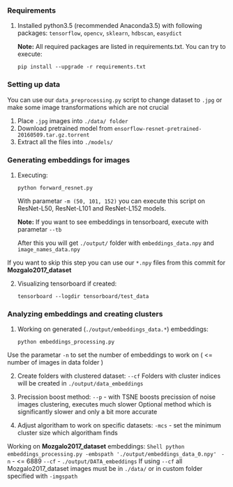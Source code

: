### Requirements

1. Installed python3.5 (recommended Anaconda3.5) with following packages: `tensorflow`, `opencv`, `sklearn`, `hdbscan`, `easydict`

    **Note:** All required packages are listed in requirements.txt. You can try to execute:
    ```Shell
    pip install --upgrade -r requirements.txt
    ```

### Setting up data
You can use our `data_preprocessing.py` script to change dataset to `.jpg` or make some image transformations which are not crucial
1. Place `.jpg` images into `./data/ folder`
2. Download pretrained model from `ensorflow-resnet-pretrained-20160509.tar.gz.torrent`
3. Extract all the files into `./models/`

### Generating embeddings for images
1. Executing:
    ```Shell
    python forward_resnet.py
    ```
    With parametar ```-m (50, 101, 152)``` you can execute this script on ResNet-L50, ResNet-L101 and ResNet-L152 models.

    **Note:** If you want to see embeddings in tensorboard, execute with parametar ```--tb```

    After this you will get `./output/` folder with `embeddings_data.npy` and `image_names_data.npy`

If you want to skip this step you can use our `*.npy` files from this commit for **Mozgalo2017_dataset**

2. Visualizing tensorboard if created:
    ```Shell
    tensorboard --logdir tensorboard/test_data
    ```

### Analyzing embeddings and creating clusters

1. Working on generated (`./output/embeddings_data.*`) embeddings:
    ```Shell
    python embeddings_processing.py
    ```
Use the parametar `-n` to set the number of embeddings to work on ( <= number of images in data folder )

2. Create folders with clustered dataset:
    `--cf`
    Folders with cluster indices will be created in `./output/data_embeddings`

3. Precission boost method:
    `--p` - with TSNE boosts precission of noise images clustering, executes much slower
    Optional method which is significantly slower and only a bit more accurate

4. Adjust algoritham to work on specific datasets:
    `-mcs` - set the minimum cluster size which algoritham finds

Working on **Mozgalo2017_dataset** embeddings:
    ```Shell
    python embeddings_processing.py -embspath './output/embeddings_data_0.npy'
    ```
    `-n` - <= 6889
    `--cf` - `./output/DATA_embeddings`
    If using `--cf` all Mozgalo2017_dataset images must be in `./data/` or in custom folder specified with `-imgspath`





    


